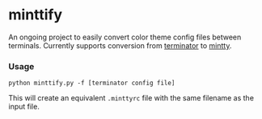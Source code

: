 # minttify

An ongoing project to easily convert color theme config files between terminals. Currently supports conversion from [terminator](https://launchpad.net/terminator) to [mintty](https://github.com/mintty/mintty).

### Usage

`python minttify.py -f [terminator config file]`

This will create an equivalent `.minttyrc` file with the same filename as the input file.